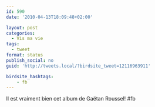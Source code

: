 ```yaml
---
id: 590
date: '2010-04-13T18:09:48+02:00'

layout: post
categories:
  - Vis ma vie
tags:
  - tweet
format: status
publish_social: no
guid: 'http://tweets.local/?birdsite_tweet=12116963911'

birdsite_hashtags:
    - fb
---
```


Il est vraiment bien cet album de Gaëtan Roussel! #fb
